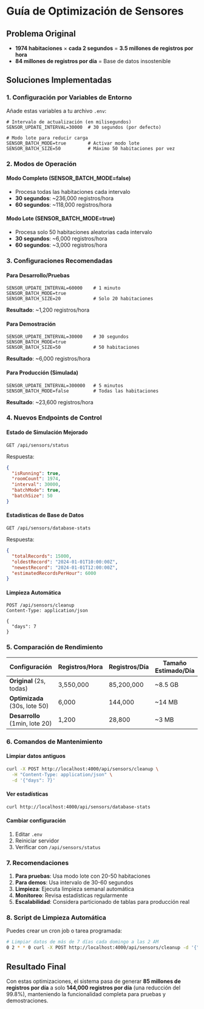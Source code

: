 # Guía de Optimización de Sensores

## Problema Original
- **1974 habitaciones** × **cada 2 segundos** = **3.5 millones de registros por hora**
- **84 millones de registros por día** = Base de datos insostenible

## Soluciones Implementadas

### 1. **Configuración por Variables de Entorno**

Añade estas variables a tu archivo `.env`:

```env
# Intervalo de actualización (en milisegundos)
SENSOR_UPDATE_INTERVAL=30000  # 30 segundos (por defecto)

# Modo lote para reducir carga
SENSOR_BATCH_MODE=true        # Activar modo lote
SENSOR_BATCH_SIZE=50          # Máximo 50 habitaciones por vez
```

### 2. **Modos de Operación**

#### **Modo Completo** (SENSOR_BATCH_MODE=false)
- Procesa todas las habitaciones cada intervalo
- **30 segundos**: ~236,000 registros/hora
- **60 segundos**: ~118,000 registros/hora

#### **Modo Lote** (SENSOR_BATCH_MODE=true)
- Procesa solo 50 habitaciones aleatorias cada intervalo
- **30 segundos**: ~6,000 registros/hora
- **60 segundos**: ~3,000 registros/hora

### 3. **Configuraciones Recomendadas**

#### **Para Desarrollo/Pruebas**
```env
SENSOR_UPDATE_INTERVAL=60000    # 1 minuto
SENSOR_BATCH_MODE=true
SENSOR_BATCH_SIZE=20            # Solo 20 habitaciones
```
**Resultado**: ~1,200 registros/hora

#### **Para Demostración**
```env
SENSOR_UPDATE_INTERVAL=30000    # 30 segundos
SENSOR_BATCH_MODE=true
SENSOR_BATCH_SIZE=50            # 50 habitaciones
```
**Resultado**: ~6,000 registros/hora

#### **Para Producción (Simulada)**
```env
SENSOR_UPDATE_INTERVAL=300000   # 5 minutos
SENSOR_BATCH_MODE=false         # Todas las habitaciones
```
**Resultado**: ~23,600 registros/hora

### 4. **Nuevos Endpoints de Control**

#### **Estado de Simulación Mejorado**
```
GET /api/sensors/status
```
Respuesta:
```json
{
  "isRunning": true,
  "roomCount": 1974,
  "interval": 30000,
  "batchMode": true,
  "batchSize": 50
}
```

#### **Estadísticas de Base de Datos**
```
GET /api/sensors/database-stats
```
Respuesta:
```json
{
  "totalRecords": 15000,
  "oldestRecord": "2024-01-01T10:00:00Z",
  "newestRecord": "2024-01-01T12:00:00Z",
  "estimatedRecordsPerHour": 6000
}
```

#### **Limpieza Automática**
```
POST /api/sensors/cleanup
Content-Type: application/json

{
  "days": 7
}
```

### 5. **Comparación de Rendimiento**

| Configuración | Registros/Hora | Registros/Día | Tamaño Estimado/Día |
|---------------|----------------|---------------|-------------------|
| **Original** (2s, todas) | 3,550,000 | 85,200,000 | ~8.5 GB |
| **Optimizada** (30s, lote 50) | 6,000 | 144,000 | ~14 MB |
| **Desarrollo** (1min, lote 20) | 1,200 | 28,800 | ~3 MB |

### 6. **Comandos de Mantenimiento**

#### **Limpiar datos antiguos**
```bash
curl -X POST http://localhost:4000/api/sensors/cleanup \
  -H "Content-Type: application/json" \
  -d '{"days": 7}'
```

#### **Ver estadísticas**
```bash
curl http://localhost:4000/api/sensors/database-stats
```

#### **Cambiar configuración**
1. Editar `.env`
2. Reiniciar servidor
3. Verificar con `/api/sensors/status`

### 7. **Recomendaciones**

1. **Para pruebas**: Usa modo lote con 20-50 habitaciones
2. **Para demos**: Usa intervalo de 30-60 segundos
3. **Limpieza**: Ejecuta limpieza semanal automática
4. **Monitoreo**: Revisa estadísticas regularmente
5. **Escalabilidad**: Considera particionado de tablas para producción real

### 8. **Script de Limpieza Automática**

Puedes crear un cron job o tarea programada:

```bash
# Limpiar datos de más de 7 días cada domingo a las 2 AM
0 2 * * 0 curl -X POST http://localhost:4000/api/sensors/cleanup -d '{"days": 7}'
```

## Resultado Final

Con estas optimizaciones, el sistema pasa de generar **85 millones de registros por día** a solo **144,000 registros por día** (una reducción del 99.8%), manteniendo la funcionalidad completa para pruebas y demostraciones.
